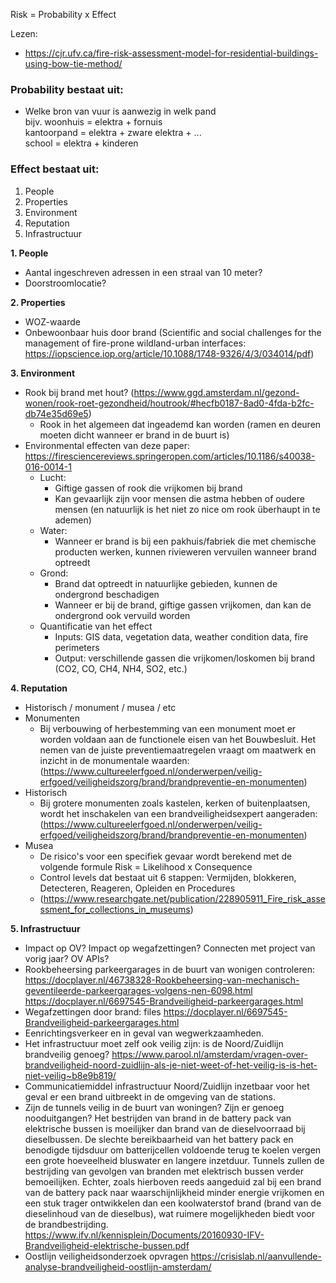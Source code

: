 Risk = Probability x Effect

Lezen:
- https://cjr.ufv.ca/fire-risk-assessment-model-for-residential-buildings-using-bow-tie-method/

### Probability bestaat uit: ###
- Welke bron van vuur is aanwezig in welk pand
        <br >
        bijv.   woonhuis = elektra + fornuis <br >
                kantoorpand = elektra + zware elektra + ... <br >
                school = elektra + kinderen

### Effect bestaat uit: ###

1. People
2. Properties
3. Environment
4. Reputation
5. Infrastructuur

__1. People__

* Aantal ingeschreven adressen in een straal van 10 meter?
* Doorstroomlocatie?

__2. Properties__

* WOZ-waarde
* Onbewoonbaar huis door brand (Scientific and social challenges for the management of fire-prone wildland-urban interfaces: https://iopscience.iop.org/article/10.1088/1748-9326/4/3/034014/pdf)

__3. Environment__

* Rook bij brand met hout? (https://www.ggd.amsterdam.nl/gezond-wonen/rook-roet-gezondheid/houtrook/#hecfb0187-8ad0-4fda-b2fc-db74e35d69e5) 
   * Rook in het algemeen dat ingeademd kan worden (ramen en deuren moeten dicht wanneer er brand in de buurt is)
* Environmental effecten van deze paper: https://firesciencereviews.springeropen.com/articles/10.1186/s40038-016-0014-1
   * Lucht: 
     * Giftige gassen of rook die vrijkomen bij brand
     * Kan gevaarlijk zijn voor mensen die astma hebben of oudere mensen (en natuurlijk is het niet zo nice om rook überhaupt in te ademen) 
   * Water: 
     * Wanneer er brand is bij een pakhuis/fabriek die met chemische producten werken, kunnen rivieweren vervuilen wanneer brand optreedt  
   * Grond: 
     * Brand dat optreedt in natuurlijke gebieden, kunnen de ondergrond beschadigen
     * Wanneer er bij de brand, giftige gassen vrijkomen, dan kan de ondergrond ook vervuild worden  
   * Quantificatie van het effect
     * Inputs: GIS data, vegetation data, weather condition data, fire perimeters
     * Output: verschillende gassen die vrijkomen/loskomen bij brand (CO2, CO, CH4, NH4, SO2, etc.)  

__4. Reputation__

* Historisch / monument / musea / etc
* Monumenten
  * Bij verbouwing of herbestemming van een monument moet er worden voldaan aan de functionele eisen van het Bouwbesluit. Het nemen van de juiste 
  preventiemaatregelen vraagt om maatwerk en inzicht in de monumentale waarden: (https://www.cultureelerfgoed.nl/onderwerpen/veilig-erfgoed/veiligheidszorg/brand/brandpreventie-en-monumenten)
* Historisch
  * Bij grotere monumenten zoals kastelen, kerken of buitenplaatsen, wordt het inschakelen van een brandveiligheidsexpert aangeraden:  (https://www.cultureelerfgoed.nl/onderwerpen/veilig-erfgoed/veiligheidszorg/brand/brandpreventie-en-monumenten)
* Musea
  * De risico's voor een specifiek gevaar wordt berekend met de volgende formule Risk = Likelihood x Consequence
  * Control levels dat bestaat uit 6 stappen: Vermijden, blokkeren, Detecteren, Reageren, Opleiden en Procedures
  * (https://www.researchgate.net/publication/228905911_Fire_risk_assessment_for_collections_in_museums)

__5. Infrastructuur__

* Impact op OV? Impact op wegafzettingen? Connecten met project van vorig jaar? OV APIs?
* Rookbeheersing parkeergarages in de buurt van wonigen controleren: https://docplayer.nl/46738328-Rookbeheersing-van-mechanisch-geventileerde-parkeergarages-volgens-nen-6098.html https://docplayer.nl/6697545-Brandveiligheid-parkeergarages.html
* Wegafzettingen door brand: files https://docplayer.nl/6697545-Brandveiligheid-parkeergarages.html
* Eenrichtingsverkeer en in geval van wegwerkzaamheden.
* Het infrastructuur moet zelf ook veilig zijn: is de Noord/Zuidlijn brandveilig genoeg? https://www.parool.nl/amsterdam/vragen-over-brandveiligheid-noord-zuidlijn-als-je-niet-weet-of-het-veilig-is-is-het-niet-veilig~b8e9b819/ 
* Communicatiemiddel infrastructuur Noord/Zuidlijn inzetbaar voor het geval er een brand uitbreekt in de omgeving van de stations.
* Zijn de tunnels veilig in de buurt van woningen? Zijn er genoeg nooduitgangen? Het bestrijden van brand in de battery pack van elektrische bussen is moeilijker dan brand van de dieselvoorraad bij dieselbussen. De slechte bereikbaarheid van het battery pack en
benodigde tijdsduur om batterijcellen voldoende terug te koelen vergen een grote
hoeveelheid bluswater en langere inzetduur. Tunnels zullen de bestrijding van gevolgen van
branden met elektrisch bussen verder bemoeilijken. Echter, zoals hierboven reeds
aangeduid zal bij een brand van de battery pack naar waarschijnlijkheid minder energie
vrijkomen en een stuk trager ontwikkelen dan een koolwaterstof brand (brand van de
dieselinhoud van de dieselbus), wat ruimere mogelijkheden biedt voor de brandbestrijding.
https://www.ifv.nl/kennisplein/Documents/20160930-IFV-Brandveiligheid-elektrische-bussen.pdf
* Oostlijn veiligheidsonderzoek opvragen https://crisislab.nl/aanvullende-analyse-brandveiligheid-oostlijn-amsterdam/

